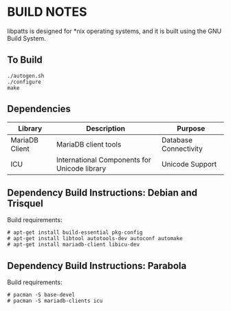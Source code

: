 BUILD NOTES
===========

libpatts is designed for *nix operating systems, and it is built using the GNU
Build System.

To Build
--------

    ./autogen.sh
    ./configure
    make

Dependencies
------------

Library        | Description                                  | Purpose
-------------- | -------------------------------------------- | ---------------------
MariaDB Client | MariaDB client tools                         | Database Connectivity
ICU            | International Components for Unicode library | Unicode Support

Dependency Build Instructions: Debian and Trisquel
--------------------------------------------------

Build requirements:

    # apt-get install build-essential pkg-config
    # apt-get install libtool autotools-dev autoconf automake
    # apt-get install mariadb-client libicu-dev

Dependency Build Instructions: Parabola
---------------------------------------

Build requirements:

    # pacman -S base-devel
    # pacman -S mariadb-clients icu
